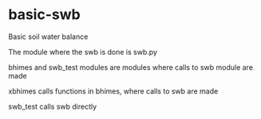 # basic-swb
Basic soil water balance

The module where the swb is done is swb.py

bhimes and swb_test modules are modules where calls to swb module are made

xbhimes calls functions in bhimes, where calls to swb are made

swb_test calls swb directly
